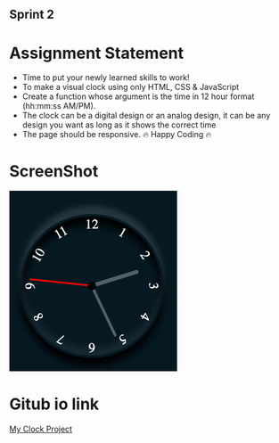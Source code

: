## Sprint 2

  # Assignment Statement
  - Time to put your newly learned skills to work!
  - To make a visual clock using only HTML, CSS & JavaScript
  - Create a function whose argument is the time in 12 hour format (hh:mm:ss AM/PM).
  - The clock can be a digital design or an analog design, it can be any design you want as long as it shows the correct time
  - The page should be responsive.
  🔥  Happy Coding 🔥

  # ScreenShot 

  ![ScreenShot of Clock](./images/Screen%20Shot%202020-10-16%20at%2014.25.47.png)


  # Gitub io link
  [My Clock Project](https://code-code-team.github.io/Sprint2-Clock/)
